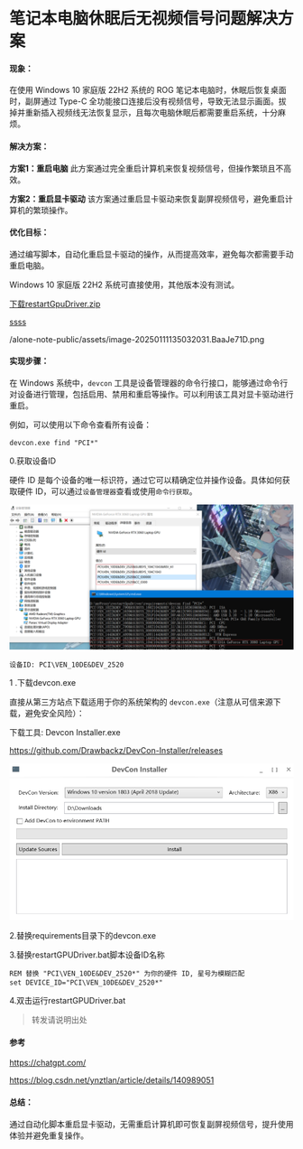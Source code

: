 # **笔记本电脑休眠后无视频信号问题解决方案**

#### **现象：**

在使用 Windows 10 家庭版 22H2 系统的 ROG 笔记本电脑时，休眠后恢复桌面时，副屏通过 Type-C 全功能接口连接后没有视频信号，导致无法显示画面。拔掉并重新插入视频线无法恢复显示，且每次电脑休眠后都需要重启系统，十分麻烦。

#### **解决方案：**

**方案1：重启电脑**
此方案通过完全重启计算机来恢复视频信号，但操作繁琐且不高效。

**方案2：重启显卡驱动**
该方案通过重启显卡驱动来恢复副屏视频信号，避免重启计算机的繁琐操作。

#### **优化目标：**

通过编写脚本，自动化重启显卡驱动的操作，从而提高效率，避免每次都需要手动重启电脑。

 Windows 10 家庭版 22H2 系统可直接使用，其他版本没有测试。

[下载restartGpuDriver.zip](/.vitepress/public/logo.png)

[ssss](restartGpuDriver.zip)



/alone-note-public/assets/image-20250111135032031.BaaJe71D.png

#### **实现步骤：**

在 Windows 系统中，`devcon` 工具是设备管理器的命令行接口，能够通过命令行对设备进行管理，包括启用、禁用和重启等操作。可以利用该工具对显卡驱动进行重启。

例如，可以使用以下命令查看所有设备：

```
devcon.exe find "PCI*"
```

0.获取设备ID

硬件 ID 是每个设备的唯一标识符，通过它可以精确定位并操作设备。具体如何获取硬件 ID，可以通过`设备管理器`查看或使用`命令行获取`。

![image-20250111135032031](img/README.assets/image-20250111135032031.png)

```
设备ID: PCI\VEN_10DE&DEV_2520
```

1 .下载devcon.exe

直接从第三方站点下载适用于你的系统架构的 `devcon.exe`（注意从可信来源下载，避免安全风险）：

下载工具: Devcon Installer.exe

https://github.com/Drawbackz/DevCon-Installer/releases

![image-20250111141137839](img/README.assets/image-20250111141137839.png)

2.替换requirements目录下的devcon.exe



3.替换restartGPUDriver.bat脚本设备ID名称

```
REM 替换 "PCI\VEN_10DE&DEV_2520*" 为你的硬件 ID, 星号为模糊匹配
set DEVICE_ID="PCI\VEN_10DE&DEV_2520*"
```

4.双击运行restartGPUDriver.bat



>  转发请说明出处

#### 参考

https://chatgpt.com/

https://blog.csdn.net/ynztlan/article/details/140989051

#### **总结：**

通过自动化脚本重启显卡驱动，无需重启计算机即可恢复副屏视频信号，提升使用体验并避免重复操作。